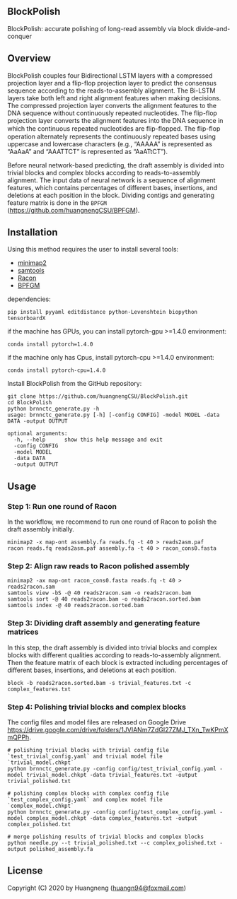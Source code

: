 ## BlockPolish ##
BlockPolish: accurate polishing of long-read assembly via block divide-and-conquer

## Overview ##
BlockPolish couples four Bidirectional LSTM layers with a compressed projection layer and a flip-flop projection layer to predict the consensus sequence according to the reads-to-assembly alignment. The Bi-LSTM layers take both left and right alignment features when making decisions. The compressed projection layer converts the alignment features to the DNA sequence without continuously repeated nucleotides. The flip-flop projection layer converts the alignment features into the DNA sequence in which the continuous repeated nucleotides are ﬂip-ﬂopped. The ﬂip-ﬂop operation alternately represents the continuously repeated bases using uppercase and lowercase characters (e.g., “AAAAA” is represented as “AaAaA” and “AAATTCT” is represented as “AaATtCT”).

Before neural network-based predicting, the draft assembly is divided into trivial blocks and complex blocks according to reads-to-assembly alignment. The input data of neural network is a sequence of alignment features, which contains percentages of different bases, insertions, and deletions at each position in the block. Dividing contigs and generating feature matrix is done in the `BPFGM` (https://github.com/huangnengCSU/BPFGM).

## Installation ##
Using this method requires the user to install several tools:
- [minimap2](https://github.com/lh3/minimap2)
- [samtools](https://github.com/samtools/samtools)
- [Racon](https://github.com/isovic/racon)
- [BPFGM](https://github.com/huangnengCSU/BPFGM.git)

dependencies:
```
pip install pyyaml editdistance python-Levenshtein biopython tensorboardX
```

if the machine has GPUs, you can install pytorch-gpu >=1.4.0 environment:
```
conda install pytorch=1.4.0
```

if the machine only has Cpus, install pytorch-cpu >=1.4.0 environment:
```
conda install pytorch-cpu=1.4.0
```
Install BlockPolish from the GitHub repository:
```
git clone https://github.com/huangnengCSU/BlockPolish.git
cd BlockPolish
python brnnctc_generate.py -h
usage: brnnctc_generate.py [-h] [-config CONFIG] -model MODEL -data DATA -output OUTPUT

optional arguments:
  -h, --help      show this help message and exit
  -config CONFIG
  -model MODEL
  -data DATA
  -output OUTPUT
```

## Usage ##
### Step 1: Run one round of Racon
In the workflow, we recommend to run one round of Racon to polish the draft assembly initially. 
```
minimap2 -x map-ont assembly.fa reads.fq -t 40 > reads2asm.paf
racon reads.fq reads2asm.paf assembly.fa -t 40 > racon_cons0.fasta
```
### Step 2: Align raw reads to Racon polished assembly
```
minimap2 -ax map-ont racon_cons0.fasta reads.fq -t 40 > reads2racon.sam
samtools view -bS -@ 40 reads2racon.sam -o reads2racon.bam
samtools sort -@ 40 reads2racon.bam -o reads2racon.sorted.bam
samtools index -@ 40 reads2racon.sorted.bam
```
### Step 3: Dividing draft assembly and generating feature matrices
In this step, the draft assembly is divided into trivial blocks and complex blocks with different qualities according to reads-to-assembly alignment. Then the feature matrix of each block is extracted including percentages of different bases, insertions, and deletions at each position.
```
block -b reads2racon.sorted.bam -s trivial_features.txt -c complex_features.txt
```
### Step 4: Polishing trivial blocks and complex blocks
The config files and model files are released on Google Drive https://drive.google.com/drive/folders/1JVIANm7ZdGI27ZMJ_TXn_TwKPmXmQPPh.
```
# polishing trivial blocks with trivial config file `test_trivial_config.yaml` and trivial model file `trivial_model.chkpt`
python brnnctc_generate.py -config config/test_trivial_config.yaml -model trivial_model.chkpt -data trivial_features.txt -output trivial_polished.txt

# polishing complex blocks with complex config file `test_complex_config.yaml` and complex model file `complex_model.chkpt`
python brnnctc_generate.py -config config/test_complex_config.yaml -model complex_model.chkpt -data complex_features.txt -output complex_polished.txt

# merge polishing results of trivial blocks and complex blocks
python needle.py --t trivial_polished.txt --c complex_polished.txt -output polished_assembly.fa
```

## License ##
Copyright (C) 2020 by Huangneng (huangn94@foxmail.com)
